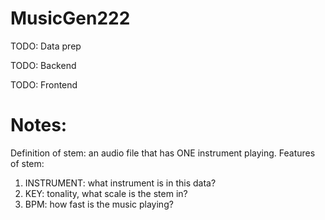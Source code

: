# MusicGen222

TODO: Data prep

TODO: Backend

TODO: Frontend

# Notes:
Definition of stem: an audio file that has ONE instrument playing.
Features of stem:
1) INSTRUMENT: what instrument is in this data?
2) KEY: tonality, what scale is the stem in?
3) BPM: how fast is the music playing? 
